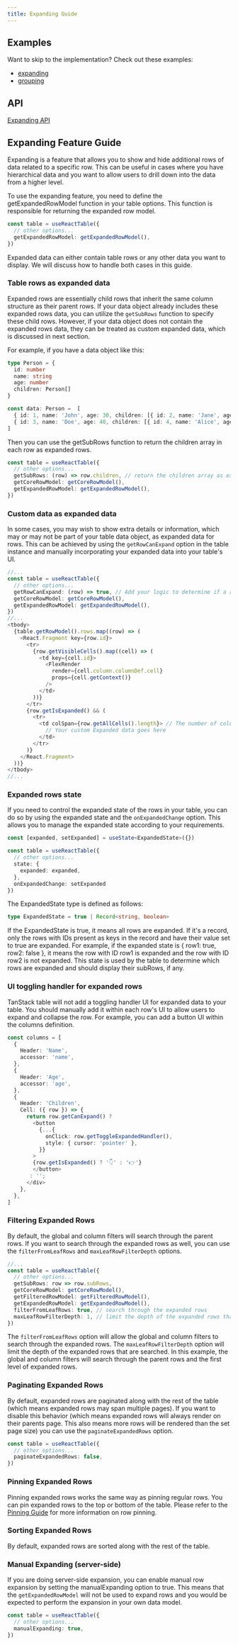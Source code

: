 ```yaml
---
title: Expanding Guide
---
```


## Examples

Want to skip to the implementation? Check out these examples:

- [expanding](../../framework/react/examples/expanding)
- [grouping](../../framework/react/examples/grouping)

## API

[Expanding API](../../api/features/expanding)

## Expanding Feature Guide

Expanding is a feature that allows you to show and hide additional rows of data related to a specific row. This can be useful in cases where you have hierarchical data and you want to allow users to drill down into the data from a higher level.

To use the expanding feature, you need to define the getExpandedRowModel function in your table options. This function is responsible for returning the expanded row model.

```ts
const table = useReactTable({
  // other options...
  getExpandedRowModel: getExpandedRowModel(),
})
```

Expanded data can either contain table rows or any other data you want to display. We will discuss how to handle both cases in this guide.

### Table rows as expanded data

Expanded rows are essentially child rows that inherit the same column structure as their parent rows. If your data object already includes these expanded rows data, you can utilize the `getSubRows` function to specify these child rows. However, if your data object does not contain the expanded rows data, they can be treated as custom expanded data, which is discussed in next section.

For example, if you have a data object like this:

```ts
type Person = {
  id: number
  name: string
  age: number
  children: Person[]
}

const data: Person =  [
  { id: 1, name: 'John', age: 30, children: [{ id: 2, name: 'Jane', age: 5 }] },
  { id: 3, name: 'Doe', age: 40, children: [{ id: 4, name: 'Alice', age: 10 }] },
]
```

Then you can use the getSubRows function to return the children array in each row as expanded rows.

```ts
const table = useReactTable({
  // other options...
  getSubRows: (row) => row.children, // return the children array as expanded rows
  getCoreRowModel: getCoreRowModel(),
  getExpandedRowModel: getExpandedRowModel(),
})
```

### Custom data as expanded data

In some cases, you may wish to show extra details or information, which may or may not be part of your table data object, as expanded data for rows. This can be achieved by using the `getRowCanExpand` option in the table instance and manually incorporating your expanded data into your table's UI.

```ts
//...
const table = useReactTable({
  // other options...
  getRowCanExpand: (row) => true, // Add your logic to determine if a row can be expanded. True means all rows include expanded data
  getCoreRowModel: getCoreRowModel(),
  getExpandedRowModel: getExpandedRowModel(),
})
//...
<tbody>
  {table.getRowModel().rows.map((row) => (
    <React.Fragment key={row.id}>
      <tr>
        {row.getVisibleCells().map((cell) => (
          <td key={cell.id}>
            <FlexRender
              render={cell.column.columnDef.cell}
              props={cell.getContext()}
            />
          </td>
        ))}
      </tr>
      {row.getIsExpanded() && (
        <tr>
          <td colSpan={row.getAllCells().length}> // The number of columns you wish to span for the expanded data if it is not a row that shares the same columns as the parent row
            // Your custom Expanded data goes here
          </td>
        </tr>
      )}
    </React.Fragment>
  ))}
</tbody>
//...
```

### Expanded rows state

If you need to control the expanded state of the rows in your table, you can do so by using the expanded state and the `onExpandedChange` option. This allows you to manage the expanded state according to your requirements.

```ts
const [expanded, setExpanded] = useState<ExpandedState>({})

const table = useReactTable({
  // other options...
  state: {
    expanded: expanded,
  },
  onExpandedChange: setExpanded
})
```

The ExpandedState type is defined as follows:

```ts
type ExpandedState = true | Record<string, boolean>
```

If the ExpandedState is true, it means all rows are expanded. If it's a record, only the rows with IDs present as keys in the record and have their value set to true are expanded.  For example, if the expanded state is { row1: true, row2: false }, it means the row with ID row1 is expanded and the row with ID row2 is not expanded. This state is used by the table to determine which rows are expanded and should display their subRows, if any.

### UI toggling handler for expanded rows

TanStack table will not add a toggling handler UI for expanded data to your table. You should manually add it within each row's UI to allow users to expand and collapse the row. For example, you can add a button UI within the columns definition.

```ts
const columns = [
  {
    Header: 'Name',
    accessor: 'name',
  },
  {
    Header: 'Age',
    accessor: 'age',
  },
  {
    Header: 'Children',
    Cell: ({ row }) => {
      return row.getCanExpand() ?
        <button
          {...{
            onClick: row.getToggleExpandedHandler(),
            style: { cursor: 'pointer' },
          }}
        >
        {row.getIsExpanded() ? '👇' : '👉'}
        </button>
       : '';
      </div>
    },
  },
]
```

### Filtering Expanded Rows

By default, the global and column filters will search through the parent rows. If you want to search through the expanded rows as well, you can use the `filterFromLeafRows` and `maxLeafRowFilterDepth` options.

```ts
//...
const table = useReactTable({
  // other options...
  getSubRows: row => row.subRows,
  getCoreRowModel: getCoreRowModel(),
  getFilteredRowModel: getFilteredRowModel(),
  getExpandedRowModel: getExpandedRowModel(),
  filterFromLeafRows: true, // search through the expanded rows
  maxLeafRowFilterDepth: 1, // limit the depth of the expanded rows that are searched
})
```

The `filterFromLeafRows` option will allow the global and column filters to search through the expanded rows. The `maxLeafRowFilterDepth` option will limit the depth of the expanded rows that are searched. In this example, the global and column filters will search through the parent rows and the first level of expanded rows.

### Paginating Expanded Rows

By default, expanded rows are paginated along with the rest of the table (which means expanded rows may span multiple pages). If you want to disable this behavior (which means expanded rows will always render on their parents page. This also means more rows will be rendered than the set page size) you can use the `paginateExpandedRows` option.

```ts
const table = useReactTable({
  // other options...
  paginateExpandedRows: false,
})
```

### Pinning Expanded Rows

Pinning expanded rows works the same way as pinning regular rows. You can pin expanded rows to the top or bottom of the table. Please refer to the [Pinning Guide](./pinning.md) for more information on row pinning.

### Sorting Expanded Rows

By default, expanded rows are sorted along with the rest of the table.

### Manual Expanding (server-side)

If you are doing server-side expansion, you can enable manual row expansion by setting the manualExpanding option to true. This means that the `getExpandedRowModel` will not be used to expand rows and you would be expected to perform the expansion in your own data model.

```ts
const table = useReactTable({
  // other options...
  manualExpanding: true,
})
```
